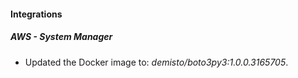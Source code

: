 
#### Integrations

##### AWS - System Manager

- Updated the Docker image to: *demisto/boto3py3:1.0.0.3165705*.

